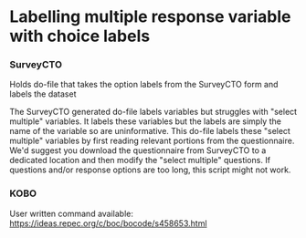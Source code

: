 # Labelling multiple response variable with choice labels
### SurveyCTO
Holds do-file that takes the option labels from the SurveyCTO form and labels the dataset

The SurveyCTO generated do-file labels variables but struggles with "select multiple" variables. It labels these variables but the labels are simply the name of the variable so are uninformative. This do-file labels these "select multiple" variables by first reading relevant portions from the questionnaire. We'd suggest you download the questionnaire from SurveyCTO to a dedicated location and then modify the "select multiple" questions. If questions and/or response options are too long, this script might not work.

### KOBO
User written command available: https://ideas.repec.org/c/boc/bocode/s458653.html

